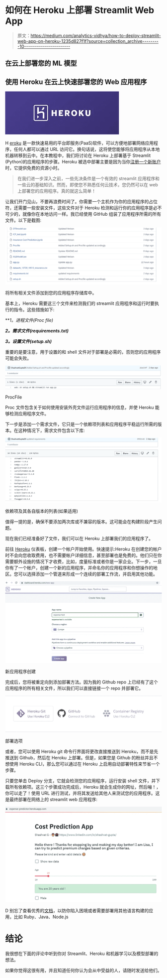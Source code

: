 # 如何在 Heroku 上部署 Streamlit Web App

> 原文：<https://medium.com/analytics-vidhya/how-to-deploy-streamlit-web-app-on-heroku-1235d827f1f?source=collection_archive---------10----------------------->

## 在云上部署您的 ML 模型

## 使用 Heroku 在云上快速部署您的 Web 应用程序

![](img/73425025ee0d7a2b63d80e9cf994ea25.png)

H [eroku](https://www.heroku.com/) 是一款快速易用的平台即服务(PaaS)软件，可以方便地部署网络应用程序，任何人都可以通过 URL 访问它。换句话说，这将使您能够将应用程序从本地机器转移到云中。在本教程中，我们将讨论在 Heroku 上部署基于 Streamlit (Python)的应用程序的步骤。Heroku 被选中部署主要是因为当你[注册一个新账户](https://signup.heroku.com/)时，它提供免费的资源小时。

> 在我们进一步深入之前，一些先决条件是一个有效的 streamlit 应用程序和一些云的基础知识。然而，即使您不熟悉任何云技术，您仍然可以在 web 上部署您的应用程序。真的就这么简单！

让我们开门见山，不要再浪费时间了。你需要一个主机作为你的应用程序的占位符，还需要一些安装文件，这些文件对于 Heroku 检测和运行你的应用程序是必不可少的，就像你在本地访问一样。我已经使用 GitHub 组装了应用程序所需的所有文件。以下是截图:

![](img/a0f06ef45b3faba3327480b12dbf6c94.png)

将所有相关文件添加到您的应用程序存储库中。

基本上，Heroku 需要这三个文件来检测我们的 streamlit 应用程序和运行时要执行的指令。这些措施如下:

***1。*进程文件(Proc file)**

***2。需求文件(requirements.txt)***

***3。设置文件(setup.sh)***

重要的是要注意，用于设置的和 shell 文件对于部署是必需的，否则您的应用程序可能会失败。

![](img/dc01a7ffbb638357a449e95d6ba47fc1.png)

ProcFile

Proc 文件包含关于如何使用安装外壳文件运行应用程序的信息，并使 Heroku 能够检测应用程序文件。

下一步是添加一个需求文件，它只是一个依赖项列表和应用程序平稳运行所需的版本。在这种情况下，需求文件包含以下库:

![](img/c7ab627ce65b1b932c5ef9d1535184cd.png)

依赖项及其各自版本的列表(如果适用)

值得一提的是，确保不要添加两次库或不兼容的版本。这可能会在构建阶段产生问题。

现在我们已经准备好了文件，我们可以在 Heroku 上部署我们的应用程序了。

前往 [Heroku](https://dashboard.heroku.com/) 仪表板，创建一个帐户开始使用。快速提示:Heroku 在创建您的帐户时不会向您收取费用，也不需要帐户详细信息，甚至部署也是免费的。他们只在你需要额外设施的情况下才收费，比如，度量标准或者你是一家企业。下一步，一旦你有了一个帐户，创建一个新的应用程序，并命名你的应用程序和你想操作的地区。您可以选择添加一个管道来形成一个连续的部署工作流，并启用其他功能。

![](img/ff5a27c0e4d284bf0833c771e07123d9.png)

新应用程序创建

完成后，您将被重定向到添加部署方法。因为我的 Github repo 上已经有了这个应用程序的所有相关文件，所以我们可以直接链接一个 repo 并部署它。

![](img/3944e13a7ff2852d4b6b5f0a9d68f2d9.png)

部署选项

或者，您可以使用 Heroku git 命令行界面将更改直接推送到 Heroku，而不是先推送到 Github，然后在 Heroku 上部署。但是，如果您是 Github 的粉丝并且不想使用 Heroku CLI，那么您可以通过在 Heroku 上启用自动部署特性来节省一个步骤。

只要您单击 Deploy 分支，它就会检测您的应用程序，运行安装 shell 文件，并下载所有依赖项。这三个步骤成功完成后，Heroku 就会生成你的网址，然后嘣！，你可以走了！使用 URL 进行测试，并将其发送给其他人来测试您的应用程序。这是最终部署在网络上的 streamlit web 应用程序:

![](img/fd6cddc2170ff5f9027234c49c9d5ce5.png)

D 别忘了查看优秀的[文档](https://devcenter.heroku.com/)，以防你陷入困境或者需要部署用其他语言构建的应用，比如 Ruby、Java、Node.js

# **结论**

我很想在下面的评论中听到你对 Streamlit、Heroku 和机器学习以及模型部署的想法。

如果你觉得这很有用，并且知道任何你认为会从中受益的人，请随时发送给他们。